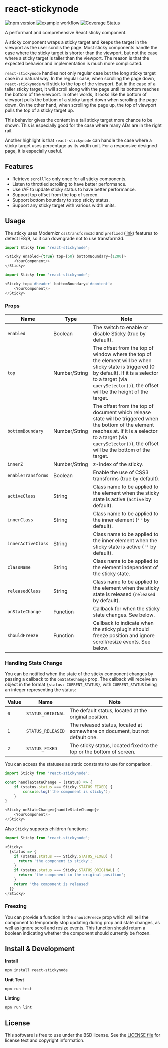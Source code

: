 # react-stickynode
[![npm version](https://badge.fury.io/js/react-stickynode.svg)](http://badge.fury.io/js/react-stickynode)
![example workflow](https://github.com/yahoo/react-stickynode/actions/workflows/node.js.yml/badge.svg)
[![Coverage Status](https://coveralls.io/repos/yahoo/react-stickynode/badge.svg)](https://coveralls.io/r/yahoo/react-stickynode)

A performant and comprehensive React sticky component.

A sticky component wraps a sticky target and keeps the target in the viewport as the user scrolls the page. Most sticky components handle the case where the sticky target is shorter than the viewport, but not the case where a sticky target is taller than the viewport. The reason is that the expected behavior and implementation is much more complicated.

`react-stickynode` handles not only regular case but the long sticky target case in a natural way. In the regular case, when scrolling the page down, `react-stickynode` will stick to the top of the viewport. But in the case of a taller sticky target, it will scroll along with the page until its bottom reaches the bottom of the viewport. In other words, it looks like the bottom of viewport pulls the bottom of a sticky target down when scrolling the page down. On the other hand, when scrolling the page up, the top of viewport pulls the top of a sticky target up.

This behavior gives the content in a tall sticky target more chance to be shown. This is especially good for the case where many ADs are in the right rail.

Another highlight is that `react-stickynode` can handle the case where a sticky target uses percentage as its width unit. For a responsive designed page, it is especially useful.

## Features

- Retrieve `scrollTop` only once for all sticky components.
- Listen to throttled scrolling to have better performance.
- Use rAF to update sticky status to have better performance.
- Support top offset from the top of screen.
- Support bottom boundary to stop sticky status.
- Support any sticky target with various width units.

## Usage

The sticky uses Modernizr `csstransforms3d` and `prefixed` ([link](http://modernizr.com/download/?-csstransforms3d-prefixed)) features to detect IE8/9, so it can downgrade not to use transform3d.

```js
import Sticky from 'react-stickynode';

<Sticky enabled={true} top={50} bottomBoundary={1200}>
    <YourComponent/>
</Sticky>
```

```js
import Sticky from 'react-stickynode';

<Sticky top='#header' bottomBoundary='#content'>
    <YourComponent/>
</Sticky>
```

### Props

|Name| Type| Note|
|-----|-----|-----|
| `enabled` | Boolean| The switch to enable or disable Sticky (true by default). |
| `top` | Number/String | The offset from the top of window where the top of the element will be when sticky state is triggered (0 by default). If it is a selector to a target (via `querySelector()`), the offset will be the height of the target. |
| `bottomBoundary` | Number/String | The offset from the top of document which release state will be triggered when the bottom of the element reaches at. If it is a selector to a target (via `querySelector()`), the offset will be the bottom of the target. |
| `innerZ` | Number/String | z-index of the sticky. |
| `enableTransforms` | Boolean | Enable the use of CSS3 transforms (true by default). |
| `activeClass` | String | Class name to be applied to the element when the sticky state is active (`active` by default). |
| `innerClass` | String | Class name to be applied to the inner element (`''` by default). |
| `innerActiveClass` | String | Class name to be applied to the inner element when the sticky state is active (`''` by default). |
| `className` | String | Class name to be applied to the element independent of the sticky state. |
| `releasedClass` | String | Class name to be applied to the element when the sticky state is released (`released` by default). |
| `onStateChange` | Function | Callback for when the sticky state changes. See below. |
| `shouldFreeze` | Function | Callback to indicate when the sticky plugin should freeze position and ignore scroll/resize events. See below. |

### Handling State Change

You can be notified when the state of the sticky component changes by passing a callback to the `onStateChange` prop. The callback will receive an object in the format `{status: CURRENT_STATUS}`, with `CURRENT_STATUS` being an integer representing the status:

| Value | Name | Note|
|-----|-----|-----|
| `0` | `STATUS_ORIGINAL` | The default status, located at the original position.|
| `1` | `STATUS_RELEASED` | The released status, located at somewhere on document, but not default one.|
| `2` | `STATUS_FIXED` | The sticky status, located fixed to the top or the bottom of screen.|

You can access the statuses as static constants to use for comparison.
```js
import Sticky from 'react-stickynode';

const handleStateChange = (status) => {
    if (status.status === Sticky.STATUS_FIXED) {
        console.log('the component is sticky');
    }
}

<Sticky onStateChange={handleStateChange}>
    <YourComponent/>
</Sticky>
```

Also `Sticky` supports children functions:

```js
import Sticky from 'react-stickynode';

<Sticky>
  {status => {
    if (status.status === Sticky.STATUS_FIXED) {
      return 'the component is sticky';
    }
    if (status.status === Sticky.STATUS_ORIGINAL) {
      return 'the component in the original position';
    }
    return 'the component is released'
  }}
</Sticky>
```

### Freezing

You can provide a function in the `shouldFreeze` prop which will tell the component to temporarily stop updating during prop and state changes, as well as ignore scroll and resize events. This function should return a boolean indicating whether the component should currently be frozen.

## Install & Development

**Install**
```bash
npm install react-stickynode
```

**Unit Test**
```bash
npm run test
```

**Linting**
```bash
npm run lint
```

## License

This software is free to use under the BSD license.
See the [LICENSE file](./LICENSE.md) for license text and copyright information.
